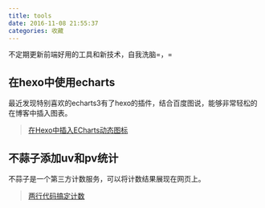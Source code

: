 ```yaml
---
title: tools
date: 2016-11-08 21:55:37
categories: 收藏
---
```


不定期更新前端好用的工具和新技术，自我洗脑=，=

## 在hexo中使用echarts

最近发现特别喜欢的echarts3有了hexo的插件，结合百度图说，能够非常轻松的在博客中插入图表。

>[在Hexo中插入ECharts动态图标](http://kchen.cc/2016/11/05/echarts-in-hexo/)

## 不蒜子添加uv和pv统计

不蒜子是一个第三方计数服务，可以将计数结果展现在网页上。

>[两行代码搞定计数](http://busuanzi.ibruce.info/)